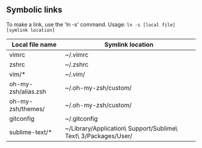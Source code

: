 ## Symbolic links
To make a link, use the 'ln -s' command. Usage: `ln -s [local file] [symlink location]`

| Local file name      | Symlink location |
| -------------------- | ----------------
| vimrc                | ~/.vimrc
| zshrc                | ~/.zshrc
| vim/*                | ~/.vim/
| oh-my-zsh/alias.zsh  | ~/.oh-my-zsh/custom/
| oh-my-zsh/themes/    | ~/.oh-my-zsh/custom/
| gitconfig            | ~/.gitconfig
| sublime-text/*       | ~/Library/Application\ Support/Sublime\ Text\ 3/Packages/User/
